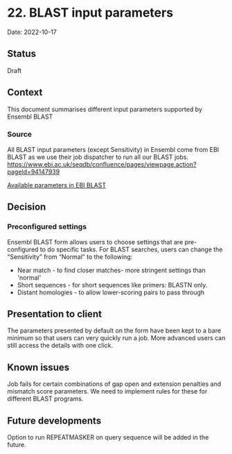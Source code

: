 # 22. BLAST input parameters

Date: 2022-10-17

## Status

Draft

## Context
This document summarises different input parameters supported by Ensembl BLAST

### Source
All BLAST input parameters (except Sensitivity) in Ensembl come from EBI BLAST as we use their job dispatcher to run all our BLAST jobs. https://www.ebi.ac.uk/seqdb/confluence/pages/viewpage.action?pageId=94147939

[Available parameters in EBI BLAST](https://wwwdev.ebi.ac.uk/Tools/services/rest/ncbiblast/parameters)

## Decision

### Preconfigured settings

Ensembl BLAST form allows users to choose settings that are pre-configured to do specific tasks. For BLAST searches, users can change the “Sensitivity” from “Normal” to the following:

- Near match - to find closer matches- more stringent settings than 'normal'
- Short sequences - for short sequences like primers: BLASTN only.
- Distant homologies - to allow lower-scoring pairs to pass through

## Presentation to client

The parameters presented by default on the form have been kept to a bare minimum so that users can very quickly run a job. More advanced users can still access the details with one click.

## Known issues

Job fails for certain combinations of gap open and extension penalties and mismatch score parameters. We need to implement rules for these for different BLAST programs.

## Future developments

Option to run REPEATMASKER on query sequence will be added in the future.
